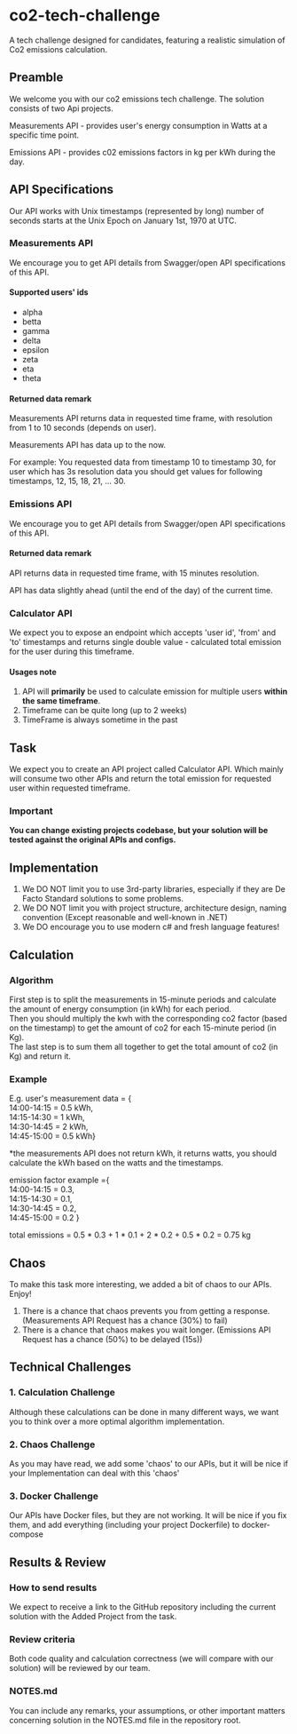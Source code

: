 # co2-tech-challenge

A tech challenge designed for candidates, featuring a realistic simulation of Co2 emissions calculation.

## Preamble

We welcome you with our co2 emissions tech challenge.
The solution consists of two Api projects.

Measurements API - provides user's energy consumption in Watts at a specific time point.

Emissions API - provides c02 emissions factors in kg per kWh during the day.

## API Specifications

Our API works with Unix timestamps (represented by long) number of seconds
starts at the Unix Epoch on January 1st, 1970 at UTC.

### Measurements API

We encourage you to get API details from Swagger/open API specifications of this API.

#### Supported users' ids

* alpha
* betta
* gamma
* delta
* epsilon
* zeta
* eta
* theta

#### Returned data remark

Measurements API returns data in requested time frame, with resolution from 1 to 10 seconds (depends on user).

Measurements API has data up to the now.

For example: You requested data from timestamp 10 to timestamp 30, for user which has 3s resolution data
you should get values for following timestamps, 12, 15, 18, 21, ... 30.

### Emissions API

We encourage you to get API details from Swagger/open API specifications of this API.

#### Returned data remark

API returns data in requested time frame, with 15 minutes resolution.

API has data slightly ahead (until the end of the day) of the current time.

### Calculator API

We expect you to expose an endpoint which accepts 'user id', 'from' and 'to' timestamps
and returns single double value - calculated total emission for the user during this timeframe.

#### Usages note

1. API will **primarily** be used to calculate emission for multiple users **within the same timeframe**.
2. Timeframe can be quite long (up to 2 weeks)
3. TimeFrame is always sometime in the past

## Task

We expect you to create an API project called Calculator API.
Which mainly will consume two other APIs and return the total emission for requested user within requested timeframe.

### Important

**You can change existing projects codebase, but your solution will be tested against the original APIs and configs.**

## Implementation

1. We DO NOT limit you to use 3rd-party libraries, especially if they are De Facto Standard solutions to some problems.
2. We DO NOT limit you with project structure, architecture design, naming convention
   (Except reasonable and well-known in .NET)
3. We DO encourage you to use modern c# and fresh language features!

## Calculation

### Algorithm

First step is to split the measurements in 15-minute periods and calculate the amount of energy consumption (in kWh) for each period. <br>
Then you should multiply the kwh with the corresponding co2 factor (based on the timestamp) to get the amount of co2 for each 15-minute period (in Kg). <br>
The last step is to sum them all together to get the total amount of co2 (in Kg) and return it.

### Example

E.g. user's measurement data = { <br>
14:00-14:15 = 0.5 kWh, <br>
14:15-14:30 = 1 kWh, <br>
14:30-14:45 = 2 kWh, <br>
14:45-15:00 = 0.5 kWh} <br>

*the measurements API does not return kWh, it returns watts, you should calculate the kWh based on the watts and the timestamps.

emission factor example ={ <br>
14:00-14:15 = 0.3, <br>
14:15-14:30 = 0.1, <br>
14:30-14:45 = 0.2, <br>
14:45-15:00 = 0.2 } <br>

total emissions = 0.5 * 0.3 + 1 * 0.1 + 2 * 0.2 + 0.5 * 0.2 = 0.75 kg 

## Chaos

To make this task more interesting, we added a bit of chaos to our APIs. Enjoy!

1. There is a chance that chaos prevents you from getting a response. (Measurements API Request has a chance (30%) to fail)
2. There is a chance that chaos makes you wait longer. (Emissions API Request has a chance (50%) to be delayed (15s))

## Technical Challenges

### 1. Calculation Challenge

Although these calculations can be done in many different ways, we want you to think over a more optimal algorithm implementation.

### 2. Chaos Challenge

As you may have read, we add some 'chaos' to our APIs, but it will be nice if your Implementation can deal with this 'chaos'

### 3. Docker Challenge

Our APIs have Docker files, but they are not working. It will be nice if you fix them, and add everything
(including your project Dockerfile) to docker-compose

## Results & Review

### How to send results

We expect to receive a link to the GitHub repository including the current solution with the Added Project from the task.

### Review criteria

Both code quality and calculation correctness (we will compare with our solution) will be reviewed by our team.

### NOTES.md

You can include any remarks, your assumptions, or other important matters concerning solution in the NOTES.md file
in the repository root.


